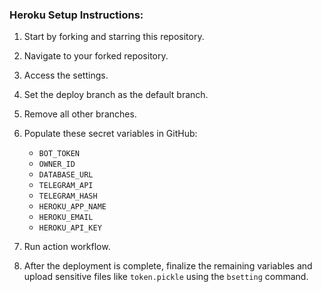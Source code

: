 ### Heroku Setup Instructions:

1. Start by forking and starring this repository.
2. Navigate to your forked repository.
3. Access the settings.
4. Set the deploy branch as the default branch.
5. Remove all other branches.
6. Populate these secret variables in GitHub:
   
   * `BOT_TOKEN`
   * `OWNER_ID`
   * `DATABASE_URL`
   * `TELEGRAM_API`
   * `TELEGRAM_HASH`
   * `HEROKU_APP_NAME`
   * `HEROKU_EMAIL`
   * `HEROKU_API_KEY`

7. Run action workflow.
8. After the deployment is complete, finalize the remaining variables and upload sensitive files like `token.pickle` using the `bsetting` command.
